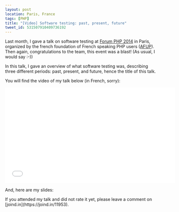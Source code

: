 ```yaml
---
layout: post
location: Paris, France
tags: [PHP]
title: "[Video] Software testing: past, present, future"
tweet_id: 531507910409736192
---
```


Last month, I gave a talk on software testing at [Forum PHP 2014][] in Paris,
organized by the french foundation of French speaking PHP users
([AFUP](https://afup.org/home)). Then again, congratulations to the team, this
event was a blast! (As usual, I would say :-))

In this talk, I gave an overview of what software testing was, describing three
different periods: past, present, and future, hence the title of this talk.

You will find the video of my talk below (in French, sorry):

<div class="video-container">
  <center>
    <iframe width="560" height="315" src="//www.youtube.com/embed/UNSJI4jsmCc" frameborder="0" allowfullscreen></iframe>
  </center>
</div>

<p></p>
And, here are my slides:

<script async class="speakerdeck-embed" data-id="078b9d803cd6013218882e672ff93e89" data-ratio="1.29456384323641" src="//speakerdeck.com/assets/embed.js"></script>

<p></p>
If you attended my talk and did not rate it yet, please leave a comment on
[joind.in](https://joind.in/11953).

[Forum PHP 2014]: https://event.afup.org/forumphp2014__programme/